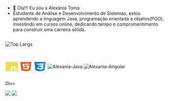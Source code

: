 - 👋 Ola!!! Eu sou a Alexânia Toma
- Estudante de Análise e Desenvolvimento de Sistemas, estou aprendendo a linguagem Java, programação orientada a objetos(POO), investindo em cursos online, dedicando tempo e compromentimento para construir uma carreira sólida.
##
![Top Langs](https://github-readme-stats.vercel.app/api/top-langs/?username=alexaniatoma&langs_count=8)

##

<div style="display: inline_block"><br>
  <img align="center" alt="Alexania-Js" height="30" width="40" src="https://raw.githubusercontent.com/devicons/devicon/master/icons/javascript/javascript-plain.svg">
  <img align="center" alt="Alexania-HTML" height="30" width="40" src="https://raw.githubusercontent.com/devicons/devicon/master/icons/html5/html5-original.svg">
  <img align="center" alt="Alexania-CSS" height="30" width="40" src="https://raw.githubusercontent.com/devicons/devicon/master/icons/css3/css3-original.svg">
  <img align="center" alt="Alexania-Java" height="50" width="60" src="https://cdn.jsdelivr.net/gh/devicons/devicon/icons/java/java-original-wordmark.svg" />
  <img align="center" alt="Alexania-Angular" height="40" width="50" src="https://cdn.jsdelivr.net/gh/devicons/devicon/icons/angularjs/angularjs-original.svg" />
          
 
</div>

##

Div> 
 
 <a href = "mailto:alexaniatoma@hotmail.com"><img src="https://img.shields.io/badge/-Hotmail-%23333?style=for-the-badge&logo=hotmail&logoColor=white" target="_blank"></a >
  <a href="https://www.linkedin.com/in/alexania-toma" target="_blank"><img src="https://img.shields.io/badge/-LinkedIn-%230077B5?style=for-the-badge&logo=linkedin&logoColor=white" target="_blank"></a> 
  
</Div>
